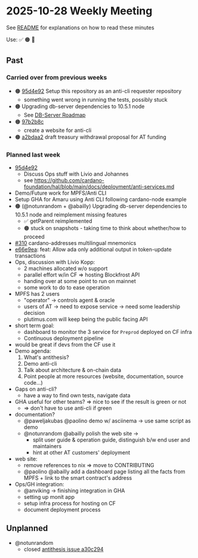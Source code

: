 # 2025-10-28 Weekly Meeting

See [README](README.md) for explanations on how to read these minutes

Use: ✅ 🟠 🔴

## Past

### Carried over from previous weeks

* 🟠 [95d4e92][95d4e92] Setup this repository as an anti-cli requester repository
  * something went wrong in running the tests, possibly stuck
* 🟠 Upgrading db-server dependencies to 10.5.1 node
  * See [DB-Server Roadmap](https://github.com/pragma-org/db-server?tab=readme-ov-file#roadmap)
* 🟠 [97b2b8c][97b2b8c]
  * create a website for anti-cli
* 🟠 [a2bdaa2][a2bdaa2] draft treasury withdrawal proposal for AT funding

### Planned last week

* [95d4e92][95d4e92]
  * Discuss Ops stuff with Livio and Johannes
  * see <https://github.com/cardano-foundation/hal/blob/main/docs/deployment/anti-services.md>
* Demo/Future work for MPFS/Anti CLI
* Setup GHA for Amaru using Anti CLI following cardano-node example
* 🟠 (@notunrandom + @abailly) Upgrading db-server dependencies to 10.5.1 node and reimplement missing features
  * ✅ getParent reimplemented
  * 🟠 stuck on snapshots - taking time to think about whether/how to proceed
* [#310](https://github.com/IntersectMBO/cardano-addresses/pull/310) cardano-addresses multilingual mnemonics
* [e66e9ea][e66e9ea]: feat: Allow ada only additional output in token-update transactions
* Ops, discussion with Livio Kopp:
  * 2 machines allocated w/o support
  * parallel effort w/in CF => hosting Blockfrost API
  * handing over at some point to run on mainnet
  * some work to do to ease operation
* MPFS has 2 users
  * "operator" -> controls agent & oracle
  * users of AT -> need to expose service -> need some leadership decision
  * plutimus.com will keep being the public facing API
* short term goal:
  * dashboard to monitor the 3 service for `Preprod` deployed on CF infra
  * Continuous deployment pipeline
* would be great if devs from the CF use it
* Demo agenda:
  1. What's antithesis?
  2. Demo anti-cli
  3. Talk about architecture & on-chain data
  4. Point people at more resources (website, documentation, source code...)
* Gaps on anti-cli?
  * have a way to find own tests, navigate data
* GHA useful for other teams? => nice to see if the result is green or not
  * => don't have to use anti-cli if green
* documentation?
  * @paweljakubas @paolino demo w/ asciinema -> use same script as demo
  * @notunrandom @abailly polish the web site ->
    * split user guide & operation guide, distinguish b/w end user and maintainers
    * hint at other AT customers' deployment
* web site:
  * remove references to nix => move to CONTRIBUTING
  * @paolino @abailly add a dashboard page listing all the facts from MPFS + link to the smart contract's address
* Ops/GH integration:
  * @anviking -> finishing integration in GHA
  * setting up monit app
  * setup infra process for hosting on CF
  * document deployment process

## Unplanned

* @notunrandom
  * closed [antithesis issue a30c294][a30c294]

[a30c294]: https://app.radicle.xyz/nodes/seed.hydra.bzh/rad:z2a7Te5b28CX5YyPQ7ihrdG2EEUsC/issues/a30c294691615c8b357b6424d8614e4b3a94bd8b
[95d4e92]: https://app.radicle.xyz/nodes/seed.hydra.bzh/rad:z2a7Te5b28CX5YyPQ7ihrdG2EEUsC/issues/95d4e92b8815785f2dd3255a4ed3cc7a868d42d9
[97b2b8c]: https://app.radicle.xyz/nodes/seed.hydra.bzh/rad:z2a7Te5b28CX5YyPQ7ihrdG2EEUsC/patches/97b2b8cdc6c46cd7e8e205bd6badda7240b52da0
[a2bdaa2]: https://app.radicle.xyz/nodes/seed.hydra.bzh/rad:z2a7Te5b28CX5YyPQ7ihrdG2EEUsC/issues/a2bdaa24ef63b28051f4a01d621b1a819ceb0028
[e66e9ea]: https://app.radicle.xyz/nodes/seed.hydra.bzh/rad:zpZ4szHxvnyVyDiy2acfcVEzxza9/issues/e66e9eaff5d2083df3fe2654ab1851a87ba3c6d1


